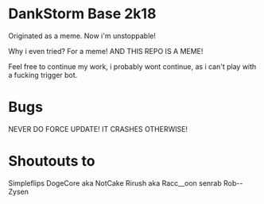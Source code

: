 # DankStorm Base 2k18

Originated as a meme. Now i'm unstoppable!

Why i even tried? For a meme! AND THIS REPO IS A MEME!

Feel free to continue my work, i probably wont continue, as i can't play with a fucking trigger bot.

# Bugs
NEVER DO FORCE UPDATE! IT CRASHES OTHERWISE!

# Shoutouts to
Simpleflips
DogeCore aka NotCake
Rirush aka Racc__oon
senrab
Rob--
Zysen